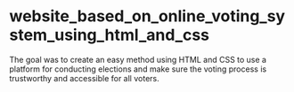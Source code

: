 # website_based_on_online_voting_system_using_html_and_css
The goal was to create an easy method using HTML and CSS to use a platform for conducting elections and make sure the voting process is trustworthy and accessible for all voters.
